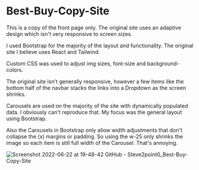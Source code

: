 # Best-Buy-Copy-Site
This is a copy of the front page only. The original site uses an adaptive design which isn't very responsive to screen sizes.

I used Bootstrap for the majority of the layout and functionality. The original site I believe uses React and Tailwind.

Custom CSS was used to adjust img sizes, font-size and background-colors.

The original site isn't generally responsive, however a few items like the bottom half of the navbar stacks the links into a Dropdown as the screen shrinks.

Carousels are used on the majority of the site with dynamically populated data. I obviously can't reproduce that. My focus was the general layout using Bootstrap.

Also the Carousels in Bootstrap only allow width adjustments that don't collapse the (x) margins or padding. So using the w-25 only shrinks the image
  so each item is still full width of the Carousel. That's annoying.

![Screenshot 2022-06-22 at 19-48-42 GitHub - Steve2point0_Best-Buy-Copy-Site](https://user-images.githubusercontent.com/43219209/175184544-5673d21a-a02a-4025-a8fc-f2d0f4a32c21.png)

